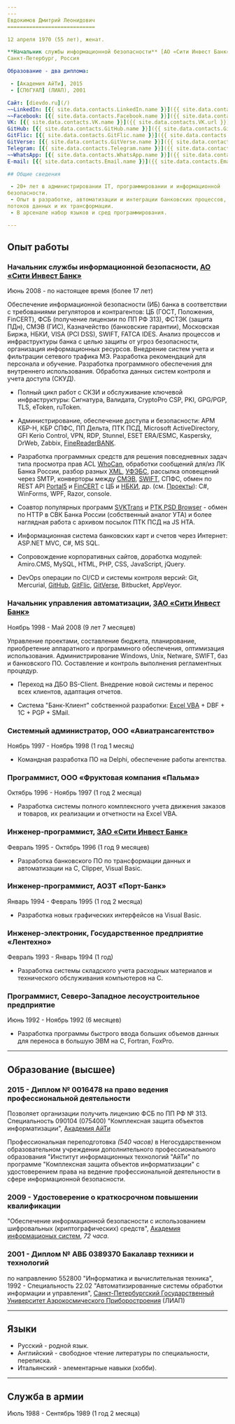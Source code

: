 ```yaml
---
---
Евдокимов Дмитрий Леонидович
============================

12 апреля 1970 (55 лет), женат.

**Начальник службы информационной безопасности** [АО «Сити Инвест Банк»]  
Санкт-Петербург, Россия

Образование - два диплома:

 - [Академия АйТи], 2015
 - [СПбГУАП] (ЛИАП), 2001

Сайт: [dievdo.ru](/)  
~~LinkedIn: [{{ site.data.contacts.LinkedIn.name }}]({{ site.data.contacts.LinkedIn.url }})~~ (закрыт в РФ)  
~~Facebook: [{{ site.data.contacts.Facebook.name }}]({{ site.data.contacts.Facebook.url }})~~ (закрыт в РФ)  
VK: [{{ site.data.contacts.VK.name }}]({{ site.data.contacts.VK.url }})  
GitHub: [{{ site.data.contacts.GitHub.name }}]({{ site.data.contacts.GitHub.url }})  
GitFlic: [{{ site.data.contacts.GitFlic.name }}]({{ site.data.contacts.GitFlic.url }})  
GitVerse: [{{ site.data.contacts.GitVerse.name }}]({{ site.data.contacts.GitVerse.url }})  
Telegram: [{{ site.data.contacts.Telegram.name }}]({{ site.data.contacts.Telegram.url }})  
~~WhatsApp: [{{ site.data.contacts.WhatsApp.name }}]({{ site.data.contacts.WhatsApp.url }})~~  
E-mail: [{{ site.data.contacts.Email.name }}]({{ site.data.contacts.Email.url }})

## Общие сведения

 - 20+ лет в администрировании IT, программировании и информационной 
безопасности.
 - Опыт в разработке, автоматизации и интеграции банковских процессов,
потоков данных и их трансформации.
 - В арсенале набор языков и сред программирования.

---
```


## Опыт работы

### Начальник службы информационной безопасности, [АО «Сити Инвест Банк»]

Июнь 2008 - по настоящее время (более 17 лет)

Обеспечение информационной безопасности (ИБ) банка в соответствии 
с требованиями регуляторов и контрагентов: ЦБ (ГОСТ, Положения,
FinCERT), ФСБ (получение лицензии по ПП РФ 313), ФСТЭК (защита ПДн), 
СМЭВ (ГИС), Казначейство (банковские гарантии), Московская Биржа, 
НБКИ, VISA (PCI DSS), SWIFT, FATCA IDES. 
Анализ процессов и инфраструктуры банка с целью защиты от угроз
безопасности, организация информационных ресурсов. 
Внедрение систем учета и фильтрации сетевого трафика МЭ. 
Разработка рекомендаций для персонала и обучение. 
Разработка программного обеспечения для внутреннего использования.
Обработка данных систем контроля и учета доступа (СКУД).

 - Полный цикл работ с СКЗИ и обслуживание ключевой инфраструктуры: 
Сигнатура, Валидата, CryptoPro CSP, PKI, GPG/PGP, TLS, eToken, ruToken.

 - Администрирование, обеспечение доступа и безопасности: 
АРМ КБР-Н, КБР СПФС, ПП Дельта, ПТК ПСД, Microsoft ActiveDirectory,
GFI Kerio Control, VPN, RDP, Stunnel, ESET ERA/ESMC, Kaspersky, DrWeb,
Zabbix, [FineReaderBANK].

 - Разработка программных средств для решения повседневных задач типа
просмотра прав ACL [WhoCan], обработки сообщений для/из ЛК Банка России,
разбор разных [XML], [УФЭБС], рассылка оповещений через SMTP, конверторы
между [СМЭВ], [SWIFT], СПФС, обмен по REST API [Portal5] и [FinCERT]
с ЦБ и [НБКИ], др.
(см. [Проекты]): 
C#, WinForms, WPF, Razor, console.

 - Соавтор популярных программ [SVKTrans] и [PTK PSD Browser] - обмен по
HTTP в СВК Банка России (собственный аналог УТА) и более наглядная работа
с архивом посылок ПТК ПСД на JS HTA.

 - Информационная система банковских карт и счетов через Интернет: 
ASP.NET MVC, C#, MS SQL.

 - Сопровождение корпоративных сайтов, доработка модулей: 
Amiro.CMS, MySQL, HTML, PHP, CSS, JavaScript, jQuery.

 - DevOps операции по CI/CD и системы контроля версий: 
Git, Mercurial, [GitHub], [GitFlic], [GitVerse], Bitbucket, AppVeyor.

### Начальник управления автоматизации, [ЗАО «Сити Инвест Банк»]

Ноябрь 1998 - Май 2008 (9 лет 7 месяцев)

Управление проектами, составление бюджета, планирование, приобретение
аппаратного и программного обеспечения, оптимизация использования.
Администрирование Windows, Unix, Netware, SWIFT, баз и банковского ПО.
Составление и контроль выполнения регламентных процедур.

 - Переход на ДБО BS-Client. Внедрение новой системы и перенос всех
клиентов, адаптация отчетов.

 - Система "Банк-Клиент" собственной разработки: 
[Excel VBA] + DBF + 1C + PGP + SMail.

### Системный администратор, ООО «Авиатрансагентство»

Ноябрь 1997 - Ноябрь 1998 (1 год 1 месяц)

 - Командная разработка ПО на Delphi, обеспечение работы агентства.

### Программист, ООО «Фруктовая компания «Пальма»

Октябрь 1996 - Ноябрь 1997 (1 год 2 месяца)
 
 - Разработка системы полного комплексного учета движения заказов и
товаров, их реализации и отчетности на Excel VBA.
 
### Инженер-программист, [ЗАО «Сити Инвест Банк»]

Февраль 1995 - Октябрь 1996 (1 год 9 месяцев)

 - Разработка банковского ПО по трансформации данных и автоматизации
на C, Clipper, Visual Basic.

### Инженер-программист, АОЗТ «Порт-Банк»

Январь 1994 - Февраль 1995 (1 год 2 месяца)

 - Разработка новых графических интерфейсов на Visual Basic.

### Инженер-электроник, Государственное предприятие «Лентехно»

Февраль 1993 - Январь 1994 (1 год)

 - Разработка системы складского учета расходных материалов и технического 
обслуживания компьютеров на С.

### Программист, Северо-Западное лесоустроительное предприятие

Июнь 1992 - Ноябрь 1992 (6 месяцев)

 - Разработка программы быстрого ввода больших объемов данных для переноса
в большую ЭВМ на С, Fortran, FoxPro.

---

## Образование (высшее)
                                 
### 2015 - Диплом № 0016478 на право ведения профессиональной деятельности

Позволяет организации получить лицензию ФСБ по ПП РФ № 313. 
Специальность 090104 (075400) "Комплексная защита объектов информатизации",
[Академия АйТи]

Профессиональная переподготовка *(540 часов)* в Негосударственном 
образовательном учреждении дополнительного профессионального образования 
"Институт информационных технологий "АйТи" по программе "Комплексная защита 
объектов информатизации" с удостоверением права на ведение профессиональной 
деятельности в сфере информационной безопасности.

### 2009 - Удостоверение о краткосрочном повышении квалификации  

"Обеспечение информационной безопасности с использованием 
шифровальных (криптографических) средств", [Академия информационых систем],
*72 часа*.

### 2001 - Диплом № АВБ 0389370 Бакалавр техники и технологий

по направлению 552800 "Информатика и вычислительная техника",  
1992 - Специальность 22.02 "Автоматизированные системы обработки информации
и управления", [Санкт-Петербургский Государственный Университет
Аэрокосмического Приборостроения] (ЛИАП)

---

## Языки

 - Русский - родной язык.
 - Английский - свободное чтение литературы по специальности, переписка.
 - Итальянский - элементарные навыки (хобби).

---

## Служба в армии

Июль 1988 - Сентябрь 1989 (1 год 2 месяца)


[АО «Сити Инвест Банк»]: https://cibank.ru/
[ЗАО «Сити Инвест Банк»]: https://cibank.ru/
[Академия АйТи]: https://www.academy.it.ru/
[Академия информационых систем]: https://infosystems.ru/
[СПбГУАП]: https://guap.ru/
[Санкт-Петербургский Государственный Университет Аэрокосмического Приборостроения]: https://guap.ru/

[GitHub]: https://github.com/diev
[GitFlic]: https://gitflic.ru/user/diev
[GitVerse]: https://gitverse.ru/diev
[Проекты]: /projects "Выполненные проекты ПО"
[Верба-OW]: /Verba-OW-Automation
[WhoCan]: /WhoCan
[XML]: /ReplForms
[УФЭБС]: /Ufebs-N
[СМЭВ]: /SMEV-Works
[SWIFT]: /Ufebs-Works
[Portal5]: /Portal5-Works
[FinCERT]: /FinCERT-Client
[НБКИ]: /Api5704
[SVKTrans]: /SVK-Transport-hta
[PTK PSD Browser]: /PTK-PSD-Browser-hta
[FineReaderBANK]: /ConvertFRBtoABS
[Excel VBA]: /Excel-VBA-Collection

